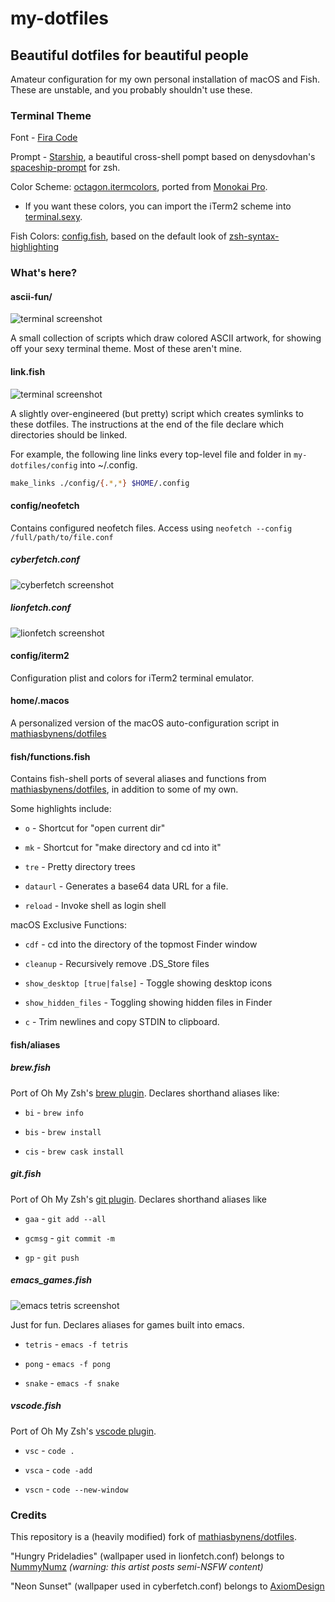 # my-dotfiles

## Beautiful dotfiles for beautiful people

Amateur configuration for my own personal installation of macOS and Fish. These are unstable, and you probably shouldn't use these.

### Terminal Theme

Font - [Fira Code](https://github.com/tonsky/FiraCode)

Prompt - [Starship](https://github.com/starship/starship), a beautiful cross-shell pompt based on denysdovhan's [spaceship-prompt](https://github.com/denysdovhan/spaceship-prompt) for zsh.

Color Scheme: [octagon.itermcolors](config/iterm2/octagon.itermcolors), ported from [Monokai Pro](https://monokai.pro/).

* If you want these colors, you can import the iTerm2 scheme into [terminal.sexy](https://terminal.sexy).

Fish Colors: [config.fish](fish/config.fish), based on the default look of [zsh-syntax-highlighting](https://github.com/zsh-users/zsh-syntax-highlighting)

### What's here?

#### ascii-fun/

![terminal screenshot](https://i.imgur.com/JjJyvJm.png)

A small collection of scripts which draw colored ASCII artwork, for showing off your sexy terminal theme. Most of these aren't mine.

#### link.fish

![terminal screenshot](https://i.imgur.com/Lt8uzjf.png)

A slightly over-engineered (but pretty) script which creates symlinks to these dotfiles. The instructions at the end of the file declare which directories should be linked.

For example, the following line links every top-level file and folder in `my-dotfiles/config` into ~/.config.

```sh
make_links ./config/{.*,*} $HOME/.config
```

#### config/neofetch

Contains configured neofetch files. Access using `neofetch --config /full/path/to/file.conf`

##### cyberfetch.conf
![cyberfetch screenshot](https://i.imgur.com/0WAQ5os.png)

##### lionfetch.conf
![lionfetch screenshot](https://i.imgur.com/uSeraBG.png)

#### config/iterm2

Configuration plist and colors for iTerm2 terminal emulator.

#### home/.macos

A personalized version of the macOS auto-configuration script in [mathiasbynens/dotfiles](https://github.com/mathiasbynens/dotfiles)

#### fish/functions.fish

Contains fish-shell ports of several aliases and functions from [mathiasbynens/dotfiles](https://github.com/mathiasbynens/dotfiles), in addition to some of my own.

Some highlights include:

* `o` - Shortcut for "open current dir"

* `mk` - Shortcut for "make directory and cd into it"

* `tre` - Pretty directory trees

* `dataurl` - Generates a base64 data URL for a file.

* `reload` - Invoke shell as login shell

macOS Exclusive Functions:

* `cdf` - cd into the directory of the topmost Finder window

* `cleanup` - Recursively remove .DS_Store files

* `show_desktop [true|false]` - Toggle showing desktop icons

* `show_hidden_files` - Toggling showing hidden files in Finder

* `c` - Trim newlines and copy STDIN to clipboard.

#### fish/aliases

##### brew.fish

Port of Oh My Zsh's [brew plugin](https://github.com/ohmyzsh/ohmyzsh/tree/master/plugins/brew). Declares shorthand aliases like:

* `bi` - `brew info`
  
* `bis` - `brew install`
  
* `cis` - `brew cask install`

##### git.fish

Port of Oh My Zsh's [git plugin](https://github.com/ohmyzsh/ohmyzsh/tree/master/plugins/brew). Declares shorthand aliases like 

* `gaa` - `git add --all`
  
* `gcmsg` - `git commit -m`
  
* `gp` - `git push`

##### emacs_games.fish

![emacs tetris screenshot](https://i.imgur.com/wnb3aHB.png)

Just for fun. Declares aliases for games built into emacs.

* `tetris` - `emacs -f tetris`

* `pong` - `emacs -f pong`

* `snake` - `emacs -f snake`

##### vscode.fish

Port of Oh My Zsh's [vscode plugin](https://github.com/ohmyzsh/ohmyzsh/tree/master/plugins/vscode).

* `vsc` - `code .`

* `vsca` - `code -add`

* `vscn` - `code --new-window`

### Credits

This repository is a (heavily modified) fork of [mathiasbynens/dotfiles](https://github.com/mathiasbynens/dotfiles).

"Hungry Prideladies" (wallpaper used in lionfetch.conf) belongs to [NummyNumz](https://twitter.com/nummynumz) *(warning: this artist posts semi-NSFW content)*

"Neon Sunset" (wallpaper used in cyberfetch.conf) belongs to [AxiomDesign](https://www.deviantart.com/axiomdesign)